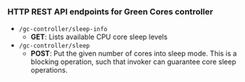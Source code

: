### HTTP REST API endpoints for Green Cores controller

- `/gc-controller/sleep-info`
    - **GET**: Lists available CPU core sleep levels
- `/gc-controller/sleep`
    - **POST**: Put the given number of cores into sleep mode. This is a blocking operation, such that invoker can guarantee core sleep operations.